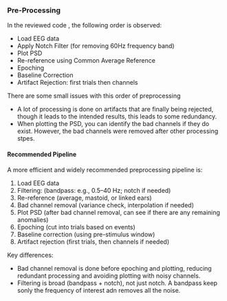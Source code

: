 ### Pre-Processing 

In the reviewed code , the following order is observed:

- Load EEG data
- Apply Notch Filter (for removing 60Hz frequency band)
- Plot PSD
- Re-reference using Common Average Reference
- Epoching
- Baseline Correction
- Artifact Rejection: first trials then channels

There are some small issues with this order of preprocessing

- A lot of processing is done on artifacts that are finally being rejected, though it leads to the intended results, this leads to some redundancy.
- When plotting the PSD, you can identify the bad channels if they do exist. However, the bad channels were removed after other processing stpes.

#### Recommended Pipeline 

A more efficient and widely recommended preprocessing pipeline is:

1. Load EEG data
2. Filtering: (bandpass: e.g., 0.5–40 Hz; notch if needed)
3. Re-reference (average, mastoid, or linked ears)
4. Bad channel removal (variance check, interpolation if needed)
5. Plot PSD (after bad channel removal, can see if there are any remaining anomalies)
6. Epoching (cut into trials based on events)
7. Baseline correction (using pre-stimulus window)
8. Artifact rejection (first trials, then channels if needed)

Key differences:
- Bad channel removal is done before epoching and plotting, reducing redundant processing and avoiding plotting with noisy channels.
- Filtering is broad (bandpass + notch), not just notch. A bandpass keep sonly the frequency of interest adn removes all the noise.

